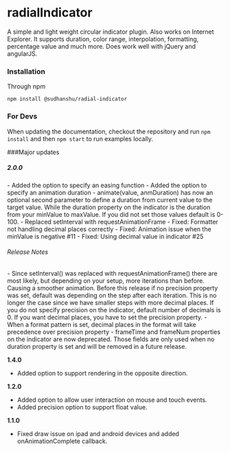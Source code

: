 # radialIndicator
A simple and light weight circular indicator plugin. Also works on Internet Explorer.
It supports duration, color range, interpolation, formatting, percentage value and much more. Does work well with jQuery and angularJS.


### Installation
Through npm
```
npm install @sudhanshu/radial-indicator
```

### For Devs
When updating the documentation, checkout the repository and run `npm install` and then `npm start` to run examples locally.

###Major updates

<h5>2.0.0</h5>
- Added the option to specify an easing function
- Added the option to specify an animation duration
- animate(value, anmDuration) has now an optional second parameter to define a duration
from current value to the target value. While the duration property on the indicator is
the duration from your minValue to maxValue. If you did not set those values default is 0-100.
- Replaced setInterval with requestAnimationFrame
- Fixed: Formatter not handling decimal places correctly
- Fixed: Animation issue when the minValue is negative #11
- Fixed: Using decimal value in indicator #25

<h6>Release Notes</h6>
- Since setInterval() was replaced with requestAnimationFrame() there are
most likely, but depending on your setup, more iterations than before. Causing
a smoother animation. Before this release if no precision property was set, default
was depending on the step after each iteration. This is no longer the case since we have
smaller steps with more decimal places. If you do not specify precision on the indicator,
default number of decimals is 0. If you want decimal places, you have to set the
precision property.
- When a format pattern is set, decimal places in the format will take precedence
over precision property
- frameTime and frameNum properties on the indicator are now deprecated. Those fields
are only used when no duration property is set and will be removed in a future release.

<strong>1.4.0</strong>
- Added option to support rendering in the opposite direction.

<strong>1.2.0</strong>
- Added option to allow user interaction on mouse and touch events.
- Added precision option to support float value.

<strong>1.1.0</strong>
- Fixed draw issue on ipad and android devices and added onAnimationComplete callback.
